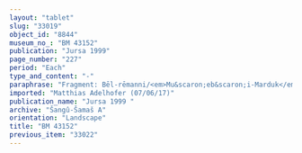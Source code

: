 ```yaml
---
layout: "tablet"
slug: "33019"
object_id: "8844"
museum_no_: "BM 43152"
publication: "Jursa 1999"
page_number: "227"
period: "Each"
type_and_content: "-"
paraphrase: "Fragment: Bēl-rēmanni/<em>Mu&scaron;eb&scaron;i-Marduk</em>//&Scaron;ang&ucirc;-&Scaron;ama&scaron; is mentioned in unclear context together with Ileˀˀi-Marduk and <em>Nab&ucirc;</em>-mukīn-apli.<br /> &nbsp;"
imported: "Matthias Adelhofer (07/06/17)"
publication_name: "Jursa 1999 "
archive: "Šangû-Šamaš A"
orientation: "Landscape"
title: "BM 43152"
previous_item: "33022"
---
```

